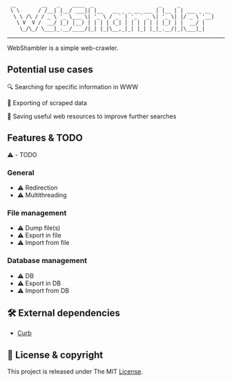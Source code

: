 ```
 __        __   _    ____  _                     _     _           
 \ \      / /__| |__/ ___|| |__   __ _ _ __ ___ | |__ | | ___ _ __ 
  \ \ /\ / / _ \ '_ \___ \| '_ \ / _` | '_ ` _ \| '_ \| |/ _ \ '__|
   \ V  V /  __/ |_) |__) | | | | (_| | | | | | | |_) | |  __/ |   
    \_/\_/ \___|_.__/____/|_| |_|\__,_|_| |_| |_|_.__/|_|\___|_|   

```

----

WebShambler is а simple web-crawler. 


## Potential use cases
:mag: Searching for specific information in WWW

:bookmark_tabs: Exporting of scraped data

:floppy_disk: Saving useful web resources to improve further searches

## Features & TODO
:warning: - TODO

### General
- :warning: Redirection
- :warning: Multithreading

### File management
- :warning: Dump file(s)
- :warning: Export in file
- :warning: Import from file

### Database management
- :warning: DB
- :warning: Export in DB
- :warning: Import from DB

## :hammer_and_wrench: External dependencies
- [Curb]( https://github.com/taf2/curb )

## :page_facing_up: License & copyright
This project is released under The MIT [License](LICENSE).
